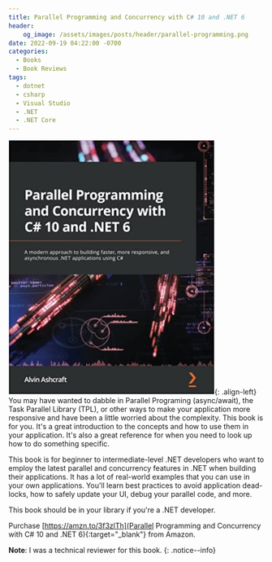 ```yaml
---
title: Parallel Programming and Concurrency with C# 10 and .NET 6
header:
    og_image: /assets/images/posts/header/parallel-programming.png
date: 2022-09-19 04:22:00 -0700
categories:
  - Books
  - Book Reviews
tags:
  - dotnet
  - csharp
  - Visual Studio
  - .NET
  - .NET Core
---
```


![Parallel Programming and Concurrency with C# 10 and .NET 6 Book Cover](/assets/images/posts/parallel-programming-book-cover.jpg){: .align-left} You may have wanted to dabble in Parallel Programing (async/await), the Task Parallel Library (TPL), or other ways to make your application more responsive and have been a little worried about the complexity. This book is for you. It's a great introduction to the concepts and how to use them in your application. It's also a great reference for when you need to look up how to do something specific.

This book is for beginner to intermediate-level .NET developers who want to employ the latest parallel and concurrency features in .NET when building their applications. It has a lot of real-world examples that you can use in your own applications. You'll learn best practices to avoid application dead-locks, how to safely update your UI, debug your parallel code, and more.

This book should be in your library if you're a .NET developer.

Purchase [https://amzn.to/3f3zlTh](Parallel Programming and Concurrency with C# 10 and .NET 6){:target="_blank"} from Amazon.

**Note**: I was a technical reviewer for this book.
{: .notice--info}
